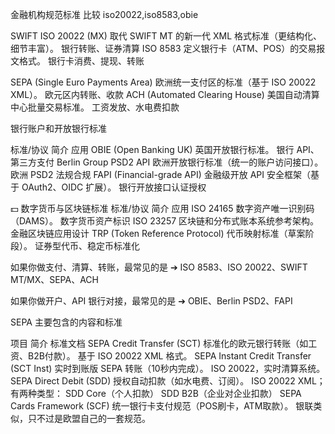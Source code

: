 

金融机构规范标准 比较   iso20022,iso8583,obie



SWIFT ISO 20022 (MX)	取代 SWIFT MT 的新一代 XML 格式标准（更结构化、细节丰富）。	银行转账、证券清算
ISO 8583	定义银行卡（ATM、POS）的交易报文格式。	银行卡消费、提现、转账


SEPA (Single Euro Payments Area)	欧洲统一支付区的标准（基于 ISO 20022 XML）。	欧元区内转账、收款
ACH (Automated Clearing House)	美国自动清算中心批量交易标准。	工资发放、水电费扣款




银行账户和开放银行标准

标准/协议	简介	应用
OBIE (Open Banking UK)	英国开放银行标准。	银行 API、第三方支付
Berlin Group PSD2 API	欧洲开放银行标准（统一的账户访问接口）。	欧洲 PSD2 法规合规
FAPI (Financial-grade API)	金融级开放 API 安全框架（基于 OAuth2、OIDC 扩展）。	银行开放接口认证授权



💵 数字货币与区块链标准   标准/协议 简介 应用   ISO 24165 数字资产唯一识别码（DAMS）。 数字货币资产标识  ISO 23257 区块链和分布式账本系统参考架构。 金融区块链应用设计  TRP (Token Reference Protocol) 代币映射标准（草案阶段）。 证券型代币、稳定币标准化


如果你做支付、清算、转账，最常见的是
➔ ISO 8583、ISO 20022、SWIFT MT/MX、SEPA、ACH

如果你做开户、API 银行对接，最常见的是
➔ OBIE、Berlin PSD2、FAPI






 SEPA 主要包含的内容和标准

项目	简介	标准文档
SEPA Credit Transfer (SCT)	标准化的欧元银行转账（如工资、B2B付款）。	基于 ISO 20022 XML 格式。
SEPA Instant Credit Transfer (SCT Inst)	实时到账版 SEPA 转账（10秒内完成）。	ISO 20022，实时清算系统。
SEPA Direct Debit (SDD)	授权自动扣款（如水电费、订阅）。	ISO 20022 XML；有两种类型：
SDD Core（个人扣款）
SDD B2B（企业对企业扣款）
SEPA Cards Framework (SCF)	统一银行卡支付规范（POS刷卡，ATM取款）。	银联类似，只不过是欧盟自己的一套规范。
